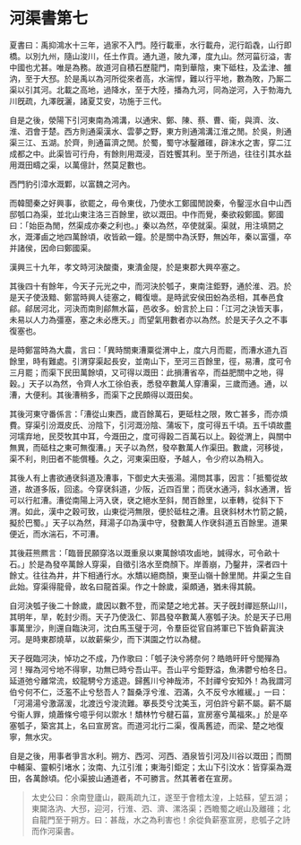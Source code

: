 # 河渠書第七

夏書曰：禹抑鴻水十三年，過家不入門。陸行載車，水行載舟，泥行蹈毳，山行即橋。以別九州，隨山浚川，任土作貢。通九道，陂九澤，度九山。然河菑衍溢，害中國也尤甚。唯是為務。故道河自積石歷龍門，南到華陰，東下砥柱，及孟津、雒汭，至于大邳。於是禹以為河所從來者高，水湍悍，難以行平地，數為敗，乃厮二渠以引其河。北載之高地，過降水，至于大陸，播為九河，同為逆河，入于勃海九川旣疏，九澤旣灑，諸夏艾安，功施于三代。

自是之後，滎陽下引河東南為鴻溝，以通宋、鄭、陳、蔡、曹、衞，與濟、汝、淮、泗會于楚。西方則通渠漢水、雲夢之野，東方則通鴻溝江淮之閒。於吳，則通渠三江、五湖。於齊，則通菑濟之閒。於蜀，蜀守冰鑿離碓，辟沫水之害，穿二江成都之中。此渠皆可行舟，有餘則用溉浸，百姓饗其利。至于所過，往往引其水益用溉田疇之渠，以萬億計，然莫足數也。

西門豹引漳水溉鄴，以富魏之河內。

而韓聞秦之好興事，欲罷之，毋令東伐，乃使水工鄭國閒說秦，令鑿涇水自中山西邸瓠口為渠，並北山東注洛三百餘里，欲以溉田。中作而覺，秦欲殺鄭國。鄭國曰：「始臣為閒，然渠成亦秦之利也。」秦以為然，卒使就渠。渠就，用注填閼之水，溉澤鹵之地四萬餘頃，收皆畝一鐘。於是關中為沃野，無凶年，秦以富彊，卒并諸侯，因命曰鄭國渠。

漢興三十九年，孝文時河決酸棗，東潰金隄，於是東郡大興卒塞之。

其後四十有餘年，今天子元光之中，而河決於瓠子，東南注鉅野，通於淮、泗。於是天子使汲黯、鄭當時興人徒塞之，輙復壞。是時武安侯田蚡為丞相，其奉邑食鄃。鄃居河北，河決而南則鄃無水菑，邑收多。蚡言於上曰：「江河之決皆天事，未易以人力為彊塞，塞之未必應天。」而望氣用數者亦以為然。於是天子久之不事復塞也。

是時鄭當時為大農，言曰：「異時關東漕粟從渭中上，度六月而罷，而漕水道九百餘里，時有難處。引渭穿渠起長安，並南山下，至河三百餘里，徑，易漕，度可令三月罷；而渠下民田萬餘頃，又可得以溉田：此損漕省卒，而益肥關中之地，得穀。」天子以為然，令齊人水工徐伯表，悉發卒數萬人穿漕渠，三歲而通。通，以漕，大便利。其後漕稍多，而渠下之民頗得以溉田矣。

其後河東守番係言：「漕從山東西，歲百餘萬石，更砥柱之限，敗亡甚多，而亦煩費。穿渠引汾溉皮氏、汾陰下，引河溉汾陰、蒲坂下，度可得五千頃。五千頃故盡河壖弃地，民茭牧其中耳，今溉田之，度可得穀二百萬石以上。穀從渭上，與關中無異，而砥柱之東可無復漕。」天子以為然，發卒數萬人作渠田。數歲，河移徙，渠不利，則田者不能償種。久之，河東渠田廢，予越人，令少府以為稍入。

其後人有上書欲通裦斜道及漕事，下御史大夫張湯。湯問其事，因言：「抵蜀從故道，故道多阪，回逺。今穿裦斜道，少阪，近四百里；而裦水通沔，斜水通渭，皆可以行舡漕。漕從南陽上沔入裦，裦之絕水至斜，閒百餘里，以車轉，從斜下下渭。如此，漢中之穀可致，山東從沔無限，便於砥柱之漕。且裦斜材木竹箭之饒，擬於巴蜀。」天子以為然，拜湯子卬為漢中守，發數萬人作裦斜道五百餘里。道果便近，而水湍石，不可漕。

其後莊熊羆言：「臨晉民願穿洛以溉重泉以東萬餘頃攻鹵地，誠得水，可令畝十石。」於是為發卒萬餘人穿渠，自徵引洛水至商顏下。岸善崩，乃鑿井，深者四十餘丈。往往為井，井下相通行水。水穨以絕商顏，東至山嶺十餘里閒。井渠之生自此始。穿渠得龍骨，故名曰龍首渠。作之十餘歲，渠頗通，猶未得其饒。

自河決瓠子後二十餘歲，歲因以數不登，而梁楚之地尤甚。天子旣封禪廵祭山川，其明年，旱，乾封少雨。天子乃使汲仁、郭昌發卒數萬人塞瓠子決。於是天子已用事萬里沙，則還自臨決河，沈白馬玉璧于河，令羣臣從官自將軍已下皆負薪寘決河。是時東郡燒草，以故薪柴少，而下淇園之竹以為楗。

天子旣臨河決，悼功之不成，乃作歌曰：「瓠子決兮將奈何？皓皓旰旰兮閭殫為河！殫為河兮地不得寧，功無已時兮吾山平。吾山平兮鉅野溢，魚沸鬱兮柏冬日。延道弛兮離常流，蛟龍騁兮方逺遊。歸舊川兮神哉沛，不封禪兮安知外！為我謂河伯兮何不仁，泛濫不止兮愁吾人？齧桑浮兮淮、泗滿，久不反兮水維緩。」一曰：「河湯湯兮激潺湲，北渡迃兮浚流難。搴長茭兮沈美玉，河伯許兮薪不屬。薪不屬兮衞人罪，燒蕭條兮噫乎何以禦水！穨林竹兮楗石菑，宣房塞兮萬福來。」於是卒塞瓠子，築宮其上，名曰宣房宮。而道河北行二渠，復禹舊迹，而梁、楚之地復寧，無水灾。

自是之後，用事者爭言水利。朔方、西河、河西、酒泉皆引河及川谷以溉田；而關中輔渠、靈軹引堵水；汝南、九江引淮；東海引鉅定；太山下引汶水：皆穿渠為溉田，各萬餘頃。佗小渠披山通道者，不可勝言。然其著者在宣房。



> 太史公曰：余南登廬山，觀禹疏九江，遂至于會稽太湟，上姑蘇，望五湖；東闚洛汭、大邳，迎河，行淮、泗、濟、漯洛渠；西瞻蜀之岷山及離碓；北自龍門至于朔方。曰：甚哉，水之為利害也！余從負薪塞宣房，悲瓠子之詩而作河渠書。
